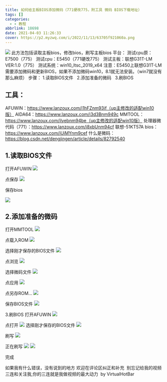 ```yaml
---
title: 如何给主板BIOS添加微码（771硬改775，附工具 微码 BIOS下载地址）
tags: []
categories:
  - - 教程
abbrlink: 18698
date: 2021-04-03 11:26:33
cover: https://p2.myzwq.com/i/2022/11/13/63705f921060a.png
---
```


![](https://i.hotpe.top/i/2022/05/02/in8nt2-0.webp) 
此方法包括读取主板bios，修改bios，刷写主板bios 
平台： 测试cpu原：E7500（775） 
测试cpu：E5450（771硬改775）
 测试主板：联想G31T-LM VER:1.0（775） 
测试系统：win10\_ltsc\_2019\_x64 
注意：E5450上联想G31T-LM需要添加微码和更新BIOS，如果不添加微码win10，8.1就无法安装。（win7就没有那么麻烦）
 步骤： 1.读取BIOS文件   2.添加准备的微码   3.刷BIOS

## 工具：

AFUWIN：https://www.lanzoux.com/i1hFZnm93if（up主修改的适配win10版）
 AIDA64：https://www.lanzoux.com/i3d3Bnm949c 
MMTOOL：https://www.lanzoux.com/ilyebnm94be（up主修改的适配win10版） 
处理器微代码（771）：https://www.lanzoux.com/i8xbUnm94cf 
联想-51KT57A bios：https://www.lanzoux.com/iUiMYnm9cef 
什么是微码：https://blog.csdn.net/dengjingen/article/details/82792540

## 1.读取BIOS文件 

打开AFUWIN
 ![](https://i.hotpe.top/i/2022/05/02/iigt8y-0.webp) 

点保存
 ![](https://i.hotpe.top/i/2022/05/02/iigpfy-0.webp) 

保存bios

 ![](https://i.hotpe.top/i/2022/05/02/iih8xv-0.webp)

## 2.添加准备的微码

打开MMTOOL
 ![](https://i.hotpe.top/i/2022/05/02/iihl2m-0.webp) 

点载入ROM
 ![](https://i.hotpe.top/i/2022/05/02/iii37l-0.webp) 

选择刚才保存的BIOS文件
 ![](https://i.hotpe.top/i/2022/05/02/iii76h-0.webp) 

点浏览
 ![](https://i.hotpe.top/i/2022/05/02/iiirev-0.webp) 

选择微码文件
![](https://i.hotpe.top/i/2022/05/02/iij49t-0.webp) 

点应用
 ![](https://i.hotpe.top/i/2022/05/02/iijc36-0.webp)

 点另存ROM... 
![](https://i.hotpe.top/i/2022/05/02/iijx0z-0.webp) 

保存BIOS文件
 ![](https://i.hotpe.top/i/2022/05/02/iikbvm-0.webp)

 3.刷BIOS 打开AFUWIN
 ![](https://i.hotpe.top/i/2022/05/02/iikwra-0.webp) 

点打开 ![](https://i.hotpe.top/i/2022/05/02/iitt79-0.webp) 
选择刚才保存的BIOS文件 ![](https://i.hotpe.top/i/2022/05/02/iiuagj-0.webp) 

刷写
 ![](https://i.hotpe.top/i/2022/05/02/iiurks-0.webp) 

正在刷写 
![](https://i.hotpe.top/i/2022/05/02/iiv5v8-0.webp) ![](https://i.hotpe.top/i/2022/05/02/iivhgs-0.webp) 

完成


如果我有什么错误，没有说到的地方 欢迎在评论区纠正和补充  别忘记给我的视频三连和关注我,你的三连就是我做视频的最大动力  by VirtualHotBar